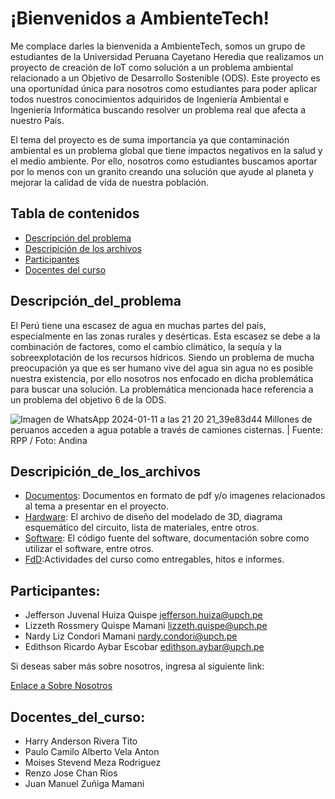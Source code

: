 # ¡Bienvenidos a AmbienteTech!

Me complace darles la bienvenida a AmbienteTech, somos un grupo de estudiantes de la Universidad Peruana Cayetano Heredia que realizamos un proyecto de creación de IoT como solución a un problema ambiental relacionado a un Objetivo de Desarrollo Sostenible (ODS). Este proyecto es una oportunidad única para nosotros como estudiantes para poder aplicar todos nuestros conocimientos adquiridos de Ingeniería Ambiental e Ingeniería Informática buscando resolver un problema real que afecta a nuestro País. 

El tema del proyecto es de suma importancia ya que contaminación ambiental es un problema global que tiene impactos negativos en la salud y el medio ambiente. Por ello, nosotros como estudiantes buscamos aportar por lo menos con un granito creando una solución que ayude al planeta y mejorar la calidad de vida de nuestra población.


## Tabla de contenidos
- [Descripción del problema](#descripción_del_problema)
- [Descripición de los archivos](#descripición_de_los_archivos)
- [Participantes](#participantes)
- [Docentes del curso](#docentes_del_curso)

## Descripción_del_problema 

El Perú tiene una escasez de agua en muchas partes del país, especialmente en las zonas rurales y desérticas. Esta escasez se debe a la combinación de factores, como el cambio climático, la sequía y la sobreexplotación de los recursos hídricos. Siendo un problema de mucha preocupación ya que es ser humano vive del agua sin agua no es posible nuestra existencia, por ello nosotros nos enfocado en dicha problemática para buscar una solución. La problemática mencionada hace referencia a un problema del objetivo 6 de la ODS. 

![Imagen de WhatsApp 2024-01-11 a las 21 20 21_39e83d44](https://github.com/JefHuiza/Fundamentos-de-Dise-o/assets/151795724/0aa1cf80-5955-49b1-9f62-8239b605e96a)
Millones de peruanos acceden a agua potable a través de camiones cisternas. | Fuente: RPP / Foto: Andina

## Descripición_de_los_archivos

-	[Documentos](https://github.com/JefHuiza/Fundamentos-de-Dise-o/tree/main/Documentos): Documentos en formato de pdf y/o imagenes  relacionados al tema a presentar en el proyecto. 
-	[Hardware](https://github.com/JefHuiza/Fundamentos-de-Dise-o/tree/main/Hardware): El archivo de diseño del modelado de 3D, diagrama esquemático del circuito, lista de materiales, entre otros.
-	[Software](https://github.com/JefHuiza/Fundamentos-de-Dise-o/tree/main/Software): El código fuente del software, documentación sobre como utilizar el software, entre otros.
-	[FdD](https://github.com/JefHuiza/Fundamentos-de-Dise-o/tree/main/FdD):Actividades del curso como entregables, hitos e informes.

## Participantes:
- Jefferson Juvenal Huiza Quispe jefferson.huiza@upch.pe  
- Lizzeth Rossmery Quispe Mamani lizzeth.quispe@upch.pe  
- Nardy Liz Condori Mamani  nardy.condori@upch.pe                                
- Edithson Ricardo Aybar Escobar  edithson.aybar@upch.pe 

Si deseas saber más sobre nosotros, ingresa al siguiente link:

[Enlace a Sobre Nosotros](https://github.com/JefHuiza/Fundamentos-de-Dise-o/blob/main/FdD/Entregables/Sobre_nosotros.md)
## Docentes_del_curso:
- Harry Anderson Rivera Tito
- Paulo Camilo Alberto Vela Anton
- Moises Stevend Meza Rodriguez
- Renzo Jose Chan Rios
- Juan Manuel Zuñiga Mamani





